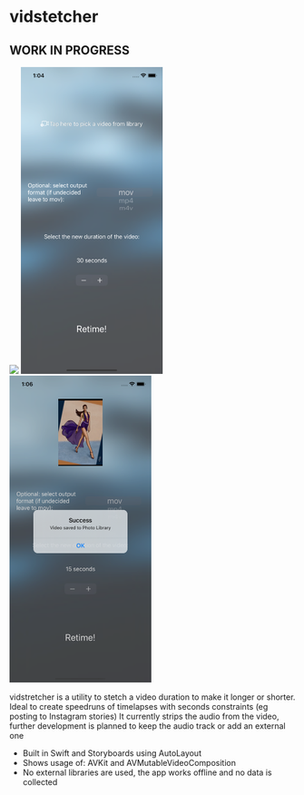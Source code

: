 #  vidstetcher

## WORK IN PROGRESS

<img src="Screenshots/vid1.gif" width="250">&nbsp;<img src="Screenshots/screen1.png" width="250">&nbsp;<img src="Screenshots/screen2.png" width="250">&nbsp;

vidstretcher is a utility to stetch a video duration to make it longer or shorter.
Ideal to create speedruns of timelapses with seconds constraints (eg posting to Instagram stories)
It currently strips the audio from the video, further development is planned to keep the audio track or add an external one

* Built in Swift and Storyboards using AutoLayout
* Shows usage of: AVKit and AVMutableVideoComposition
* No external libraries are used, the app works offline and no data is collected

